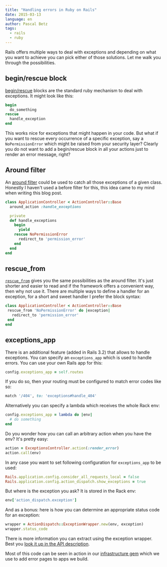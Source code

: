 ```yaml
---
title: "Handling errors in Ruby on Rails"
date: 2015-03-13
language: en
author: Pascal Betz
tags:
  - rails
  - ruby
---
```


Rails offers multiple ways to deal with exceptions and depending on what you want to achieve you can pick either of those solutions. Let me walk you through the possibilities.

## begin/rescue block

[begin/rescue](http://rubylearning.com/satishtalim/ruby_exceptions.html) blocks are the standard ruby mechanism to deal with exceptions. It might look like this:

```ruby
begin
  do_something
rescue
  handle_exception
end
```

This works nice for exceptions that might happen in your code. But what if you want to rescue every occurrence of a specific exception, say a `NoPermissionError` which might be raised from your security layer? Clearly you do not want to add a begin/rescue block in all your actions just to render an error message, right?

## Around filter

An [around filter](http://guides.rubyonrails.org/action_controller_overview.html#after-filters-and-around-filters) could be used to catch all those exceptions of a given class. Honestly I haven't used a before filter for this, this idea came to my mind when writing this blog post.

```ruby
class ApplicationController < ActionController::Base
  around_action :handle_exceptions

  private
  def handle_exceptions
    begin
      yield
    rescue NoPermissionError
      redirect_to 'permission_error'
    end
  end
end
```

## rescue_from

[`rescue_from`](http://guides.rubyonrails.org/action_controller_overview.html#rescue-from) gives you the same possibilities as the around filter. It's just shorter and easier to read and if the framework offers a convenient way, then why not use it. There are multiple ways to define a handler for an exception, for a short and sweet handler I prefer the block syntax:

```ruby
class ApplicationController < ActionController::Base
 rescue_from 'NoPermissionError' do |exception|
   redirect_to 'permission_error'
 end
end
```

## exceptions_app

There is an additional feature (added in Rails 3.2) that allows to handle exceptions. You can specify an `exceptions_app` which is used to handle errors. You can use your own Rails app for this:

```ruby
config.exceptions_app = self.routes
```

If you do so, then your routing must be configured to match error codes like so:

```ruby
match '/404', to: 'exceptions#handle_404'
```

Alternatively you can specify a lambda which receives the whole Rack env:

```ruby
config.exceptions_app = lambda do |env|
  # do something
end
```

Do you wonder how you can call an arbitrary action when you have the env? It's pretty easy:

```ruby
action = ExceptionsController.action(:render_error)
action.call(env)
```

In any case you want to set following configuration for `exceptions_app` to be used:

```ruby
Rails.application.config.consider_all_requests_local = false
Rails.application.config.action_dispatch.show_exceptions = true
```

But where is the exception you ask? It is stored in the Rack env:

```ruby
env['action_dispatch.exception']
```

And as a bonus: here is how you can determine an appropriate status code for an exception:

```ruby
wrapper = ActionDispatch::ExceptionWrapper.new(env, exception)
wrapper.status_code
```

There is more information you can extract using the exception wrapper. Best you [look it up in the API description](http://api.rubyonrails.org/classes/ActionDispatch/ExceptionWrapper.html).

Most of this code can be seen in action in our [infrastructure gem](https://github.com/simplificator/simplificator_infrastructure) which we use to add error pages to apps we build.
